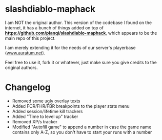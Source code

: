slashdiablo-maphack
===================

I am NOT the original author.
This version of the codebase I found on the internet, it has a bunch of things added on top of **https://github.com/planqi/slashdiablo-maphack**, which appears to be the main repo of this project.

I am merely extending it for the needs of our server's playerbase (www.auratum.net).

Feel free to use it, fork it or whatever, just make sure you give credits to the original authors.

# Changelog

- Removed some ugly overlay texts
- Added FCR/FHR/FBR breakpoints to the player stats menu
- Added session/lifetime kill trackers
- Added "Time to level up" tracker
- Removed XP/s tracker
- Modified "Autofill game" to append a number in case the game name contains only A-Z, so you don't have to start your runs with a number
